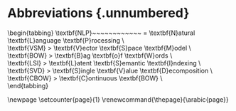 # Abbreviations {.unnumbered}

\begin{tabbing}
\textbf{NLP}~~~~~~~~~~~~ \= \textbf{N}atural \textbf{L}anguage \textbf{P}rocessing \\  
\textbf{VSM}             \> \textbf{V}ector \textbf{S}pace \textbf{M}odel \\  
\textbf{BOW}             \> \textbf{B}ag \textbf{o}f \textbf{W}ords \\  
\textbf{LSI}             \> \textbf{L}atent \textbf{S}emantic \textbf{I}ndexing \\  
\textbf{SVD}             \> \textbf{S}ingle \textbf{V}alue \textbf{D}ecomposition \\  
\textbf{CBOW}            \> \textbf{C}ontinuous \textbf{BOW} \\  
\end{tabbing}

\newpage
\setcounter{page}{1}
\renewcommand{\thepage}{\arabic{page}}

